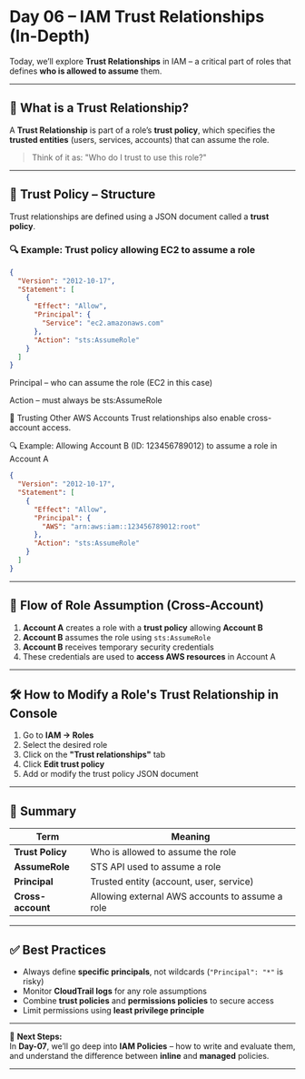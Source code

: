 # Day 06 – IAM Trust Relationships (In-Depth)

Today, we’ll explore **Trust Relationships** in IAM – a critical part of roles that defines **who is allowed to assume** them.

---

## 🤝 What is a Trust Relationship?

A **Trust Relationship** is part of a role’s **trust policy**, which specifies the **trusted entities** (users, services, accounts) that can assume the role.

> Think of it as: "Who do I trust to use this role?"

---

## 🧾 Trust Policy – Structure

Trust relationships are defined using a JSON document called a **trust policy**.

### 🔍 Example: Trust policy allowing EC2 to assume a role

```json
{
  "Version": "2012-10-17",
  "Statement": [
    {
      "Effect": "Allow",
      "Principal": {
        "Service": "ec2.amazonaws.com"
      },
      "Action": "sts:AssumeRole"
    }
  ]
}
```

Principal – who can assume the role (EC2 in this case)

Action – must always be sts:AssumeRole

🤝 Trusting Other AWS Accounts
Trust relationships also enable cross-account access.

🔍 Example: Allowing Account B (ID: 123456789012) to assume a role in Account A


```json
{
  "Version": "2012-10-17",
  "Statement": [
    {
      "Effect": "Allow",
      "Principal": {
        "AWS": "arn:aws:iam::123456789012:root"
      },
      "Action": "sts:AssumeRole"
    }
  ]
}
```

---

## 🔄 Flow of Role Assumption (Cross-Account)

1. **Account A** creates a role with a **trust policy** allowing **Account B**
2. **Account B** assumes the role using `sts:AssumeRole`
3. **Account B** receives temporary security credentials
4. These credentials are used to **access AWS resources** in Account A

---

## 🛠️ How to Modify a Role's Trust Relationship in Console

1. Go to **IAM → Roles**
2. Select the desired role
3. Click on the **"Trust relationships"** tab
4. Click **Edit trust policy**
5. Add or modify the trust policy JSON document

---

## 🧠 Summary

| Term           | Meaning                                                  |
|----------------|----------------------------------------------------------|
| **Trust Policy**   | Who is allowed to assume the role                      |
| **AssumeRole**     | STS API used to assume a role                          |
| **Principal**      | Trusted entity (account, user, service)               |
| **Cross-account**  | Allowing external AWS accounts to assume a role       |

---

## ✅ Best Practices

- Always define **specific principals**, not wildcards (`"Principal": "*"` is risky)
- Monitor **CloudTrail logs** for any role assumptions
- Combine **trust policies** and **permissions policies** to secure access
- Limit permissions using **least privilege principle**

---

📌 **Next Steps:**  
In **Day-07**, we’ll go deep into **IAM Policies** – how to write and evaluate them, and understand the difference between **inline** and **managed** policies.

---
